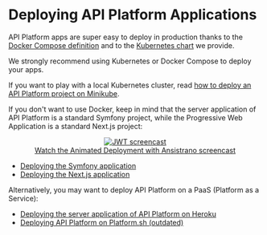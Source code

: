 # Deploying API Platform Applications

API Platform apps are super easy to deploy in production thanks to the [Docker Compose definition](docker-compose.md) and to the [Kubernetes chart](kubernetes.md) we provide.

We strongly recommend using Kubernetes or Docker Compose to deploy your apps.

If you want to play with a local Kubernetes cluster, read [how to deploy an API Platform project on Minikube](minikube.md).

If you don't want to use Docker, keep in mind that the server application of API Platform is a standard Symfony project,
while the Progressive Web Application is a standard Next.js project:

<p align="center" class="symfonycasts"><a href="https://symfonycasts.com/screencast/ansistrano?cid=apip"><img src="../distribution/images/symfonycasts-player.png" alt="JWT screencast"><br>Watch the Animated Deployment with Ansistrano screencast</a></p>

* [Deploying the Symfony application](https://symfony.com/doc/current/deployment.html)
* [Deploying the Next.js application](https://nextjs.org/docs/deployment)

Alternatively, you may want to deploy API Platform on a PaaS (Platform as a Service):

* [Deploying the server application of API Platform on Heroku](heroku.md)
* [Deploying API Platform on Platform.sh (outdated)](https://platform.sh/blog/deploy-api-platform-on-platformsh)
